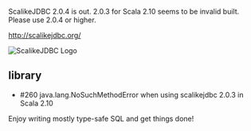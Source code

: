 ScalikeJDBC 2.0.4 is out. 2.0.3 for Scala 2.10 seems to be invalid built. Please use 2.0.4 or higher.

http://scalikejdbc.org/

![ScalikeJDBC Logo](http://scalikejdbc.org/images/logo.png)

## library

- #260 java.lang.NoSuchMethodError when using scalikejdbc 2.0.3 in Scala 2.10

Enjoy writing mostly type-safe SQL and get things done!


